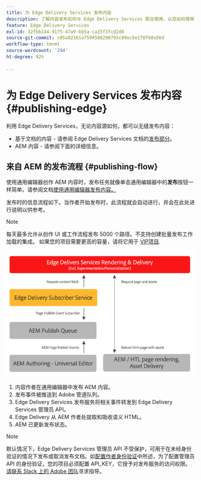 ```yaml
---
title: 为 Edge Delivery Services 发布内容
description: 了解内容发布如何与 Edge Delivery Services 配合使用，以及如何使用 Edge Delivery Services 发布 AEM 内容。
feature: Edge Delivery Services
exl-id: 32fbb144-9175-47a9-bb5a-ca15f3fcd2d8
source-git-commit: c85a82161a7594588290793c89ecbe1f0f60a56d
workflow-type: tm+mt
source-wordcount: '294'
ht-degree: 92%

---
```



# 为 Edge Delivery Services 发布内容 {#publishing-edge}

利用 Edge Delivery Services，无论内容源如何，都可以无缝发布内容：

* 基于文档的内容 - 请参阅 Edge Delivery Services 文档的[发布部分](/help/edge/docs/authoring.md)。
* AEM 内容 - 请参阅下面的详细信息。

## 来自 AEM 的发布流程 {#publishing-flow}

使用通用编辑器创作 AEM 内容时，发布任务就像单击通用编辑器中的&#x200B;**发布**&#x200B;按钮一样简单。请参阅文档[使用通用编辑器发布内容。](/help/sites-cloud/authoring/universal-editor/publishing.md)

发布时的信息流程如下。当作者开始发布时，此流程就会自动进行，并会在此处进行说明以供参考。

>[!NOTE]
>
>每天最多允许从创作 UI 或工作流程发布 5000 个路径。不支持创建批量发布工作加载的集成。 如果您的项目需要更高的容量，请将它用于 [VIP项目](https://www.aem.live/vip/intake).

![从 AEM 发布到 Edge Delivery Services 时的信息流](assets/publishing-flow.png)

1. 内容作者在通用编辑器中发布 AEM 内容。
1. 发布事件被推送到 Adobe 管道队列。
1. Edge Delivery Services 发布服务将相关事件转发到 Edge Delivery Services 管理员 API。
1. Edge Delivery 从 AEM 作者处提取和吸收语义 HTML。
1. AEM 已更新发布状态。

>[!NOTE]
>
>默认情况下，Edge Delivery Services 管理员 API 不受保护，可用于在未经身份验证的情况下发布或取消发布文档。如[配置作者身份验证](https://www.aem.live/docs/authentication-setup-authoring)中所述，为了配置管理员 API 的身份验证，您的项目必须配置 API_KEY，它授予对发布服务的访问权限。[请联系 Slack 上的 Adobe 团队](/help/edge/docs/slack.md)寻求指导。

